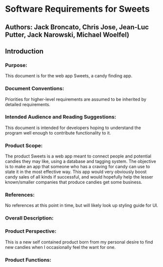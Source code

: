 # Software Requirements for Sweets
## Authors: Jack Broncato, Chris Jose, Jean-Luc Putter, Jack Narowski, Michael Woelfel)

## Introduction

### Purpose:
This document is for the web app Sweets, a candy finding app.

### Document Conventions:
Priorities for higher-level requirements are assumed to be inherited by detailed requirements.

### Intended Audience and Reading Suggestions:
This document is intended for developers hoping to understand the program well enough to contribute functionality to it.

### Product Scope:
The product Sweets is a web app meant to connect people and potential candies they may like, using a database 
and tagging system. The objective is to make an app that someone who has a craving for candy can use to state 
it in the most effective way. This app would very obviously boost candy sales of all kinds if successful,
and would hopefully help the lesser known/smaller companies that produce candies get some business.

### References:
No references at this point in time, but will likely look up styling guide for UI.

### Overall Description:

### Product Perspective:
This is a new self contained product born from my personal desire to find new candies when I occasionally
feel the want for one.

### Product Functions:
